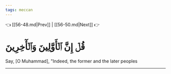```yaml
---
tags: meccan
---
```


👈 [[56-48.md|Prev]] | [[56-50.md|Next]] 👉

# قُلۡ إِنَّ ٱلۡأَوَّلِينَ وَٱلۡأٓخِرِينَ

Say, [O Muhammad], "Indeed, the former and the later peoples

---

